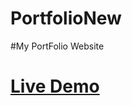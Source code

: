# PortfolioNew

#My PortFolio Website

  <h1><a href="https://bhuwanp.netlify.app/">Live Demo</a></h1>
